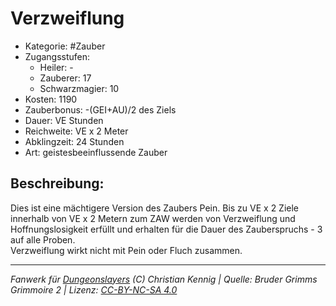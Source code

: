 # Verzweiflung  
- Kategorie: #Zauber  
- Zugangsstufen:  
  - Heiler: -  
  - Zauberer: 17  
  - Schwarzmagier: 10  
- Kosten: 1190  
- Zauberbonus: -(GEI+AU)/2 des Ziels  
- Dauer: VE Stunden  
- Reichweite: VE x 2 Meter  
- Abklingzeit: 24 Stunden  
- Art: geistesbeeinflussende Zauber     

## Beschreibung:
Dies ist eine mächtigere Version des Zaubers Pein. Bis zu VE x 2 Ziele innerhalb von VE x 2 Metern zum ZAW werden von Verzweiflung und Hoffnungslosigkeit erfüllt und erhalten für die Dauer des Zauberspruchs - 3 auf alle Proben.<br>Verzweiflung wirkt nicht mit Pein oder Fluch zusammen.


___
*Fanwerk für [Dungeonslayers](https://www.dungeonslayers.net/) (C) Christian Kennig | Quelle: Bruder Grimms Grimmoire 2 | Lizenz: [CC-BY-NC-SA 4.0](https://creativecommons.org/licenses/by-nc-sa/4.0/deed.de)*